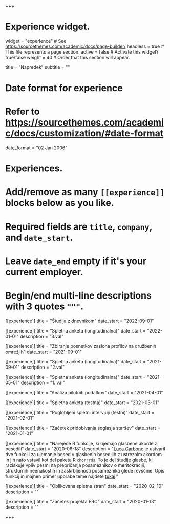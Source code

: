 +++
# Experience widget.
widget = "experience"  # See https://sourcethemes.com/academic/docs/page-builder/
headless = true  # This file represents a page section.
active = false  # Activate this widget? true/false
weight = 40  # Order that this section will appear.

title = "Napredek"
subtitle = ""

# Date format for experience
#   Refer to https://sourcethemes.com/academic/docs/customization/#date-format
date_format = "02 Jan 2006"

# Experiences.
#   Add/remove as many `[[experience]]` blocks below as you like.
#   Required fields are `title`, `company`, and `date_start`.
#   Leave `date_end` empty if it's your current employer.
#   Begin/end multi-line descriptions with 3 quotes `"""`.

[[experience]]
  title = "Študija z dnevnikom"
  date_start = "2022-09-01"
  
[[experience]]
  title = "Spletna anketa (longitudinalna)"
  date_start = "2022-01-01"
  description = "3.val"

[[experience]]
  title = "Zbiranje posnetkov zaslona profilov na družbenih omrežjih"
  date_start = "2021-09-01"

[[experience]]
  title = "Spletna anketa (longitudinalna)"
  date_start = "2021-09-01"
  description = "2.val"

[[experience]]
  title = "Spletna anketa (longitudinalna)"
  date_start = "2021-05-01"
  description = "1. val"

[[experience]]
  title = "Analiza pilotnih podatkov"
  date_start = "2021-04-01"

[[experience]]
  title = "Spletna anketa (testna)"
  date_start = "2021-03-01"

[[experience]]
  title = "Poglobljeni spletni intervjuji (testni)"
  date_start = "2021-02-01"

[[experience]]
  title = "Začetek pridobivanja soglasja staršev"
  date_start = "2021-01-01"

[[experience]]
  title = "Narejene R funkcije, ki ujemajo glasbene akorde z besedili"
  date_start = "2020-06-18"
  description = "[Luca Carbone](http://www.projectmimic.eu/authors/admin4/) je ustvaril dve funkciji za ujemanje besed v glasbenih besedilih z ustreznim akordom in jih nato vstavil kot del paketa R [`chorrrds`](https://github.com/r-music/chorrrds). To je del študije glasbe, ki raziskuje vpliv pesmi na prepričanja posameznikov o meritokraciji, strukturnih neenakostih in zaskrbljenosti posameznika glede revščine. Opis funkcij in majhen primer uporabe teme najdete [tukaj](https://www.lucacarbone.com/post/functions_chorrrds/functions_chorrrds/)."

[[experience]]
  title = "Oblikovana spletna stran"
  date_start = "2020-02-10"
  description = ""
  
[[experience]]
  title = "Začetek projekta ERC"
  date_start = "2020-01-13"
  description = ""

+++